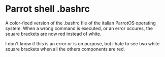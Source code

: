 # Parrot shell .bashrc
A color-fixed version of the .bashrc file of the italian ParrotOS operating system. When a wrong command is executed, or an error occures, the square brackets are now red instead of white.

I don't know if this is an error or is on purpose, but i hate to see two white square brackets when all the others components are red. 

